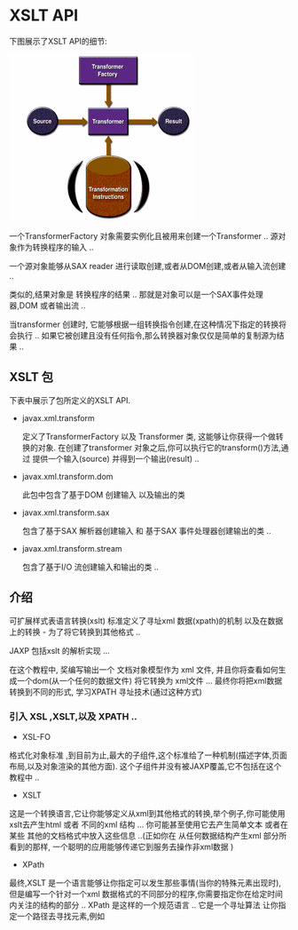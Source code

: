 # XSLT API

下图展示了XSLT API的细节:

![img_2.png](img_2.png)

一个TransformerFactory 对象需要实例化且被用来创建一个Transformer .. 源对象作为转换程序的输入 ..

一个源对象能够从SAX reader 进行读取创建,或者从DOM创建,或者从输入流创建 ..

类似的,结果对象是 转换程序的结果 .. 那就是对象可以是一个SAX事件处理器,DOM 或者输出流 ..

当transformer 创建时, 它能够根据一组转换指令创建,在这种情况下指定的转换将会执行 .. 如果它被创建且没有任何指令,那么转换器对象仅仅是简单的复制源为结果 ..

## XSLT 包

下表中展示了包所定义的XSLT API.

- javax.xml.transform

    定义了TransformerFactory 以及 Transformer 类, 这能够让你获得一个做转换的对象. 在创建了transformer 对象之后,你可以执行它的transform()方法,通过
提供一个输入(source) 并得到一个输出(result) ..
- javax.xml.transform.dom

    此包中包含了基于DOM 创建输入 以及输出的类
- javax.xml.transform.sax

    包含了基于SAX 解析器创建输入 和 基于SAX 事件处理器创建输出的类 ..
- javax.xml.transform.stream

    包含了基于I/O 流创建输入和输出的类 ..

## 介绍
可扩展样式表语言转换(xslt) 标准定义了寻址xml 数据(xpath)的机制 以及在数据上的转换 - 为了将它转换到其他格式 ..

JAXP 包括xslt 的解析实现 ...

在这个教程中, 奖编写输出一个 文档对象模型作为 xml 文件, 并且你将查看如何生成一个dom(从一个任何的数据文件) 将它转换为 xml文件 ...
最终你将把xml数据转换到不同的形式, 学习XPATH 寻址技术(通过这种方式)

### 引入 XSL ,XSLT,以及 XPATH ..

- XSL-FO

格式化对象标准 ,到目前为止,最大的子组件,这个标准给了一种机制(描述字体,页面布局,以及对象渲染的其他方面). 这个子组件并没有被JAXP覆盖,它不包括在这个教程中 ..

- XSLT

这是一个转换语言,它让你能够定义从xml到其他格式的转换,举个例子,你可能使用xslt去产生html 或者 不同的xml 结构 ... 你可能甚至使用它去产生简单文本  或者在某些
其他的文档格式中放入这些信息 ..(正如你在 从任何数据结构产生xml 部分所看到的那样, 一个聪明的应用能够传递它到服务去操作非xml数据 )

- XPath

最终,XSLT 是一个语言能够让你指定可以发生那些事情(当你的特殊元素出现时), 但是编写一个针对一个xml 数据格式的不同部分的程序,你需要指定你在给定时间内关注的结构的部分 ..
XPath 是这样的一个规范语言 .. 它是一个寻址算法 让你指定一个路径去寻找元素,例如 <article><title> 能够和<person><title> 进行区分 ..在这种方式下,
你能够描述对不同<title> 元素的不同的转换类型 ..


### JAXP 转换包
这个部分的剩余部分描述了构成JAXP转换api的包 ..

- javax.xml.transform

  这个包定义了一个工厂类(你使用去获取一个Transformer对象),你然后可以配置转换器(使用输入源) 以及输出(result)对象,并尝试执行 transform()方法去让转换发生 ..

这个源 以及 结果对象将被创建(使用来自其他包的类) ..

- javax.xml.transform.dom

定义了DOMSource 以及 DOMResult的类, 这样你能够使用dom 作为转换的输入以及输出

- javax.xml.transform.sax

  定义了SAXSource 以及 SAXResult 类,这样你能够使用SAX 事件生成器 去作为一个转换的输入, 或者发送SAX 事件作为SAX 事件处理器的输出 ..
- javax.xml.transform.stream

  定义了StreamSource 以及 StreamResult 类, 这让你能够使用I/O 流作为 转换的输入或者输出 ..

### XSLT 示例程序

这一部分的技术没有在JAXP1.4.2参考实现中的示例程序中提供 ... 但是你可以通过这里[下载](https://docs.oracle.com/javase/tutorial/jaxp/examples/xslt_samples.zip)示例程序 ..


### 如何让xpath 工作

xpath 规范是这些规范的种类之一, 包括 xslt 以及 linking / addressing 规范(例如XPointer) .. 因此 理解XPATH 本质上是对xml的大量高级使用 ...
这部分提供了对xpath的介绍(在xslt的上下文中) ..
#### XPATH 表达式
通常来说,xpath 表达式指定了一个模式, 选择一组XML 节点的模式 ... xslt 模版使用那些模式(当应用转换时) - (XPointer,另一方面,为了定义point 或者 一个范围的机制,那么XPath 表达式能够为了解析(寻址)而使用)

在一个XPath表达式中的节点 不仅仅是 elements .. 他们涉及到文本 / 属性 / 以及其他事情 ..  事实上,XPath 规范定义了一个定义7种节点类型的抽象文档模型:
- ROOT
- Element
- Text
- Attribute
- Comment
- Processing instruction
- Namespace

xml数据的根元素 是通过一个element节点建模的, xpath根节点包含了文档的根元素以及和这个文档相关的其他信息 ...

#### XSLT / XPATH 数据模型

和DOM 类似, XSLT / XPATH 数据模型由包含各种类型的节点的树组成, 在任何给定的元素节点下,这里可以包含文本节点, 属性节点 / 元素节点 / 注释节点 / 处理指令的节点 ..

在这个抽象的模型中，语法上的区别消失了，你只剩下一个规范化的数据视图。例如，在一个文本节点中，文本是否被定义在CDATA部分或是否包括实体引用都没有区别。
文本节点将由规范化的数据组成，因为它存在于所有解析完成之后。所以文本将包含一个<字符，无论是否使用了实体引用，如<或CDATA部分来包含它。(同样地，文本将包含一个&字符，无论它是用&来传递还是在CDATA部分）。

在这个部分中,我们处理的最多的是元素节点 以及 文本节点 ..  对于其他寻址算法,查看 XPath 规范 ..

#### 模版和内容
一个 XSLT 模版是格式化指令的集合 - 将应用到节点上 - 通过xpath 表达式选择的节点上 .. 在样式表中,一个XSLT 模版可能看起来如下:
```xml
<xsl:template match="//LIST">
    ...
</xsl:template>
```

这个表达式 // LIST 选择一组LIST 节点的集合(从输入流中), 在这个模版中的其他的指令将告诉系统用它们做什么 ..

被这样的一个表达式选择的节点定义了在模版中的其他表达式评估时的上下文 .. 此上下文能够考虑为 整个集合 .. -例如,当确定它包含了节点的数量 ...

这个上下文也能够考虑为集合的单个成员,然后一个接一个的处理每一个成员 .. 例如,在LIST 处理模版中, 这个表达式 @type 引用了当前LIST节点的类型属性 ..(类似的,
这个表达式 @* 引用了 当前LIST 元素的所有属性) ..


#### 基本的XPATH 寻址
一个xml文档是树结构的(层次结构)节点集合 ... 正如层次结构目录的结构 .. 通过指定一个路径来指示层次结构中的特定节点是有用的(因此这个规范的名称叫做 XPATH)，事实上,
目录路径的符号是原封不动的实施贯彻 ..
- 尾斜杠 作为路径分隔符
- 以 / 开始表示从文档的根开始,作为一个绝对路径
- 否则以其他任何情况开始的都是相对路径
- 双点(..) 指示当前节点的父亲 ..
- 单点 表示当前节点

例如,在一个可扩展的HTML(XHTML)文档中,一个xml 文档看起来像HTML,但是是根据xml规范良好格式编码的 .. 那么路径 /h1/h2/ 表示在 h1下面的h2元素 ..
(在xml中重新调用, 元素名称是大小写敏感的, 因此这种规范的类型工作在XHTML 相比于简单的HTML会更好,因为 HTML 是大小写不敏感的)

在匹配模式规范,例如xpath,规范规定 /h1/h2 选择 h1元素下的h2元素 .. 为了选择一个特定的h2元素,那么你可以使用括号去索引(就像使用数组一样), 那么 /h1[4]/h2[5]将选择在第
4个h1元素下面的 第5个h2元素 ..

> 注意到,在XHTML中,所有的元素名称都是小写 对于xml文档来说这都是常见的约定 .. 然而大写命名也是在此教程中很容易阅读 ..  因此XSLT教程的剩余部分, 所有的xml元素名称都是大写的 ..(属性名,另一方面,保持小写)

一个在xpath表达式指定的名称指的是元素 .. 例如 h1 在 /h1/h2 指的是 h1元素,(element), 对于属性,你可以使用@符号前缀表示一个属性名语法开始 .. 例如@type 表示一个元素的 类型属性 ..
假设你有一个xml 文档(且具有LIST 元素), 例如 表达式 LIST/@type 选择LIST元素的类型属性 ..

> 注意,由于这个表达式没有以 / 开始,那么它会引用和当前上下文相关的文档的不管任何位置出现的LIST元素 ..

### 基本的 XPATH 表达式

表达式的完整范围利用了通配符,操作符  以及 XPATH 定义的函数的优势 .. 这里将快速简短的介绍一下 ..

表达式@type ="unordered" 指示属性名 type 的值是 "unordered", 一个标识List/@type 指定了LIST元素的type 属性(也就是必须具有这个属性) ..

你能够合并那些符号去获得感兴趣的一些事情 ...  在XPATH中, 方括号通常与索引关联延伸指定选择条件, 因此 表达式LIST[@type="unordered"] 选择所有类型值为unordered的LIST元素 ..

类似的表达式包括, 选择关联了一个字符串值的元素,它们的形式是通过关联在这个元素下的所有文本一片(一个更加详尽的解释它是如何进行工作的 - 在 下面部分的String-value of an Element) ..

假设你的模型是在你的组织上进行 - 通过使用由PROJECT元素 以及ACTIVITY元素(具有项目名称的字符串) 以及多个PERSON 元素来列出所设计的用户 所组成的xml结构. 可选的是一个status 元素能够记录项目的状态 ..
这里存在另一种示例(使用延伸的 方括号符号)
- /PROJECT[.="MyProject"] 选择名为"MyProject"的PROJECT ..
- /PROJECT[STATUS] 选择具有STATUS 子元素的所有项目
- /PROJECT[STATUS="Critical"]: 选择所有具有STATUS 子元素且具有单个字符串值Critical的所有项目 ..

#### 联合索引寻址
xpath 规范定义了一些寻址机制,  并且能够使用不同的方式联合使用 .. 因此,XPath 为相对简单的规范提供了大量的表达能力。 下面的部分说明了其他感兴趣的联合 ..
- LIST[@type="ordered"][3] 选择所有类型为ordered的LIST 元素,但是返回第三个
- LIST[3][@type="ordered"] 选择第三个LIST元素,但是如果它的type 属性是ordered ..

> 注意到 许多寻址操作符的更多合并 在XPATH 规范的 2.5部分所 列出(现在xpath 规范有所更新, 应该查看最初的一版 xpath 1.0) .. 
> 对于定义一个XSLT 转换 这是这个规范最有说服力的部分 ..


#### 通配符
通过定义,一个未限定的XPath 表达式可以选择指定模式的xml 节点的集合 ... 例如 /HEAD 匹配所有顶级 HEAD 项, 但是 /HEAD[1] 仅仅匹配第一个 .. 下表列出了能够使用在XPath 表达式中的通配符能够加宽模式匹配的范围 .

- "*"

匹配任何元素节点(无论属性还是文本)

- node()

匹配任何类型的任何节点: 元素节点,文本节点,属性节点,处理指令节点,命名空间节点, 注释节点

- @*

匹配任何属性节点

在项目数据库示例中, /*/PERSON[.="Fred"] 匹配任何PROJECT 以及 ACTIVITY 元素(名为 Fred)

#### 扩展路径寻址

到目前为止,所有表达式(你所看见的)都在层次结构中指定了精确的层级, 例如 /HEAD 指定了 任何HEAD 元素(在层次体系中的第一个层级), 然而 /*/* 指定了在层次结构中的第二层级中的任何元素 ..

为了指定一个中间层级(在层级结构中的), 能够使用双 尾斜杠(//), 例如 XPATH 表达式 // PARA 选择在文档中所有段落元素 ... 无论他们在文档的那个地方 ..


// 表达式能够使用在 路径中,这样的表达式 /HEAD/LIST/PARA 指示在一个以/HEAD/LIST开始的子树中的所有段落元素开始 ..

#### XPATH 数据类型  以及操作符

XPath 表达式产生一组节点、一个字符串、一个布尔值（真/假值）或一个数字。表 4-2 列出了可在 Xpath 表达式中使用的运算符：

- \|

 除此之外,例如,`PARA '|' LIST 选择所有 PARA 以及 列表元素 ` ..
- or ,and

返回 or /and 两个boolean 值

- =,!=

等于或者不等于,对于boolean 以及字符串 或者数值可用 ..
- <,>,<=,>=

小于 / 大于,或者 小于等于 / 大于等于 ..(数字)

- +,-,*,div,mod

增加,减,浮点除法, 以及模运算(取余)操作(例如  6 mod 4 = 2)

表达式能够通过括号分组,因此你不需要担心操作符优先级 ..

> 操作符优先级是回答这个问题的一个术语 .. 如果你指定 a + b * c ,那么以及 (a+b)*c 或者 a + （b*c)? (操作符优先级 是大概和列表中展示的优先级是差不多 ..)


#### 一个元素的字符串值
一个元素的字符串的值 是联合了所有孙代文本节点, 不管有多深, 考虑一个混合内容的xml数据:
```xml
<PARA>This paragraph contains a <b>bold</b> word</PARA>
```

<PARA>元素的字符串值是 This paragraph contains a bold word .. 尤其是,bold 其实被子元素<b> 所包裹 ..

所以一个元素的节点的所有孙代文本节点的联合形式称为 字符串值

同样,值得理解由xpath定义的在抽象数据模型中的 文本是完全标准化的.. 因此无论XML 结构中是否包含了实体引用&it; 或者 在CDATA中的 < 符号,那么元素的字符串值 也会包含< 字符串值 ..
因此当你使用xslt 样式表生成HTML / XML的时候,你必须转换< 的出现到 &lt; 或者将它们封闭到CDATA部分中 .. 类似的&的出现必须转换为 &amp;

### XPATH 函数
这一部分包含了对 XPATH 函数的概述 .. 你能够使用XPATH 函数去选择一组节点 - 和使用元素规范相同的方式 例如已经看到的 .. 其他函数返回一个字符串 或者数值 或者 boolean 值 .. 例如:
表达式 /PROJECT/text() 将获得PROJECT节点的string-value ..

许多函数依赖于当前上下文, 在之前的示例中,每一个对text()函数的调用的上下文是当前选择的PROJECT 节点 ..

下面包含了许多XPATH 函数, 而且描述的很详细, 这部分提供了一个简短列表 展示了可用的XPATH 函数 ... 连同对它们的总结 .. 有关函数的更多信息,查看[XPATH规范](http://www.w3.org/TR/xpath/)的部分4 - 注意这里是 xpath1.0 ..

#### 节点集 函数
许多xpath 表达式可以选择一组节点, 本质上他们返回了一个节点集合, 一个函数可以做到这一点, id(...) 函数将返回特定id的节点(每一个元素可以有一个id  仅当文档具有DTD,它规定了那些属性具有id 类型)

#### 位置函数
- last() 返回最后一个元素的索引, 例如 /HEAD[last()] 选择最后一个HEAD 元素 ..
- position() 返回索引位置, 例如 /HEAD[position() <= 5] 选择前5个HEAD 元素 ..
- count(..) 返回元素的数量, 例如 /HEAD[count(HEAD)=0] 选择所有没有子标题的 head 元素 ..

#### 字符串函数
- concat(string,string) 连接字符串值
- starts-with(string1,string2)  如果string1 以 string2 开始 则返回true
- contains(string1,string2) 如果string1 包含了string2 那么返回true
- substring-before(string1,string2) 返回string1中出现string2 之前的字符串 .
- substring-after(string1,string2) 返回在string1中出现string2之后的子串
- substring(string,idx) 返回从索引位置到结尾的子串, 第一个字符的索引为 1
- substring(string,idx,len) 返回从索引位置到指定长度的子串 .
- string-length(string) 返回指定字符串的长度
- normalize-space() 返回当前节点的标准化 string-value的长度(没有前导或者后导空格, 以及将连续的空白字符转换为单个空格)
- normalize-space(string) 返回标准化的string-value版本(针对给定字符串)
- translate(string1,string2,string3)  转换string1, 替代出现在string2中的字符串 使用来自string3的内容

> 注意: XPath 定义了三种方式来获取元素的内容: text(),string(object), 以及通过元素名隐含的string-value(在表达式中体现 - ,例如 /project[person="Fred"]), string-value 说的是 表达式中的字符值 ..

#### boolean 函数
这些函数操作boolean 或者返回boolean

- not(...): 取反指定的boolean 值
- true() 返回true
- false() 返回false
- lang(String) 如果上下文的语言(由xml:Lang 属性指定) 和指定的语言是相同的(或者是指定的子语言) .. 例如 Lang("en") 对于<PARA_xml :lang="en">...</PARA> 为true.

#### Numeric 函数
数值类的函数 ..

这些函数在数值上操作:
- sum(...) 返回在指定节点集合的每一个节点的数值的总和 ..
- floor(N) 返回地板数
- ceiling(N) 返回天花板数
- round(N) 最接近N的整数

#### Conversion Functions
转换一个类型到另一个类型 ..
- string(...) 返回数值,boolean,node-set的 string值
- boolean(..) 返回一个数值,string,node-set(一个非零数值,或者非空结果集 或者非空字符串 都是 true) .
- number(...) 返回一个boolean,string,node-set的数值(true = 1,false = 0,一个string 包含了数值 那么可以转换为数值, 一个结果集的string-value 能够转换到为一个数字)

#### 命名空间函数
这些函数让你决定一个节点的命名空间的角色 ..
- local-name() 返回当前当前节点的名称, 去掉 命名空间前缀 ..
- local-name(..) 返回在指定节点集的第一个节点的名称, 减去命名空间前缀 ..
- namespace-uri() 返回来自当前节点的命名空间URI ..
- namespace-uri(..) 返回在指定节点集合中的第一个节点的命名空间URI ..
- name() 返回当前节点的EQName(expanded name - uri + 本地名称)
- name(...) 返回在指定节点集合中的第一个节点的EQname

### 总结
XPATH 操作符，函数，通配符, 以及节点寻址算法 能够通过各种各样的方式联合使用 ... 这个介绍应该可以给你一个好的开始(能够对于你特定的目的去指定一个想要的模式) ..


### 输出dom 作为一个xml文件
在你已经构建了dom之后(要么通过解析一个xml 或者程序化构建),你频繁想要保存他作为xml .. 这部分展示你如何使用Xalan 转换包去做这些事情 ..
使用这个包,你需要创建一个transformer 对象去关联DOMSource 到StreamResult .. 然后你可以执行transformer的transform方法去输出DOM 作为 xml 数据 ..

#### 读取xml
第一步是通过解析一个xml文件去在内存中创建一个 dom,现在,你应该对这个过程熟悉 .
> 注意到 这部分讨论的代码存在于TransformationApp01.java,你可以从这里[下载xslt 示例文件](https://docs.oracle.com/javase/tutorial/jaxp/examples/xslt_samples.zip) 并解压他们到 
> install-dir/jaxp-1_4_2-release-date/samples 目录 ..

下面的代码提供了一个开始的基本模版,等价于dom 教程部分的代码使用
```java
import javax.xml.parsers.DocumentBuilder; 
import javax.xml.parsers.DocumentBuilderFactory; 
import javax.xml.parsers.FactoryConfigurationError; 
import javax.xml.parsers.ParserConfigurationException; 
import org.xml.sax.SAXException; 
import org.xml.sax.SAXParseException; 

import org.w3c.dom.Document;
import org.w3c.dom.DOMException;

import java.io.*;

public class TransformationApp01 {

    static Document document; 

    public static void main(String argv[]) {
        if (argv.length != 1) {
            System.err.println("Usage: java TransformationApp01 filename");
            System.exit (1);
        }

        DocumentBuilderFactory factory =
        DocumentBuilderFactory.newInstance();

        try {
            File f = new File(argv[0]);
            DocumentBuilder builder =
            factory.newDocumentBuilder();
            document = builder.parse(f);
  
        } 
        catch (SAXParseException spe) {
            // Error generated by the parser
            System.out.println("\n** Parsing error"
                               + ", line " + spe.getLineNumber()
                               + ", uri " + spe.getSystemId());
            System.out.println("  " + spe.getMessage() );
  
            // Use the contained exception, if any
            Exception x = spe;
            if (spe.getException() != null)
                x = spe.getException();
            x.printStackTrace();
        }
        catch (SAXException sxe) {
            // Error generated by this application
            // (or a parser-initialization error)
            Exception x = sxe;
            if (sxe.getException() != null)
                x = sxe.getException();
            x.printStackTrace();
        }
        catch (ParserConfigurationException pce) {
            // Parser with specified options 
            // cannot be built
            pce.printStackTrace();
        }
        catch (IOException ioe) {
            // I/O error
            ioe.printStackTrace();
        }
    }
}
```

#### 创建一个Transformer
下一步是创建 transformer - 你能够传输 xml 到system.out .. 为了开始, 下面的导入语句是必要的 ..
```java
import javax.xml.transform.Transformer;
import javax.xml.transform.TransformerFactory;
import javax.xml.transform.TransformerException;
import javax.xml.transform.TransformerConfigurationException;
import javax.xml.transform.dom.DOMSource; 
import javax.xml.transform.stream.StreamResult;
import java.io.*;
```

这里,你能够增加一系列的类现在应该可以形式一个标准模式: 一个实体(Transformer),工厂(TransformerFactory)将创建它, 并且异常能够合理生成 ..
因为一个transformation 总是具有一个源和结果 .. 你然后可以导入这个类 去必要的使用DOM 作为一个源(DOMSource),并且作为结果的输出流(StreamResult) ..

下面的代码实现传输:
```java
try {
    File f = new File(argv[0]);
    DocumentBuilder builder = factory.newDocumentBuilder();
    document = builder.parse(f);

    // Use a Transformer for output
    TransformerFactory tFactory =
    TransformerFactory.newInstance();
    Transformer transformer = 
    tFactory.newTransformer();

    DOMSource source = new DOMSource(document);
    StreamResult result = new StreamResult(System.out);
    transformer.transform(source, result);
}

```

这里,你创建了一个transformer 对象,然后使用dom 构造一个source 对象,然后使用System.out 去构造一个结果对象 ...  然后你告诉了transformer 在源对象上操作
并输出到结果对象中 ...

在这种情况下, "transformer" 实际上没有改变任何事情 .. 在XSLT 技术中,你使用的是一个等价转换,这意味着"transformation" 生成了一个源的复制集,没有改变 ...

> 注意: 
> 你能够指定不同的输出属性到transformer 对象上, 例如在w3c规范中定义: http://www.w3.org/TR/xslt#output, 请注意xslt 1.0中的 output ..
> 例如,为了获取缩进的输出,你可以执行以下方法:
> transformer.setOutputProperty(OutputKeys.INDENT,"yes")


最终,以下的高亮部分代码捕捉了产生的新错误:
```java
catch (TransformerConfigurationException tce) {
    System.out.println("* Transformer Factory error");
    System.out.println(" " + tce.getMessage());

    Throwable x = tce;
    if (tce.getException() != null)
        x = tce.getException();
    x.printStackTrace(); 
} 
catch (TransformerException te) {
    System.out.println("* Transformation error");
    System.out.println(" " + te.getMessage());

    Throwable x = te;
    if (te.getException() != null)
        x = te.getException();
    x.printStackTrace();
} 
catch (SAXParseException spe) {
    // ...
}
```
> 注意:
> transformer对象可能抛出 TransformerException
> 工厂可能抛出TransformerConfigurationException
> 为了保留xml 文档的doctype 设置, 必要去增加以下的代码:
> ```java
> 
> import javax.xml.transform.OutputKeys;
>  if (document.getDoctype() != null) {
>  String systemValue = (new File (document.getDoctype().getSystemId())).getName();
>   transformer.setOutputProperty(OutputKeys.DOCTYPE_SYSTEM, systemValue);
>  }
> ```


为了发现有关配置工厂和处理认证异常的信息,查看 dom 对应的章节 ..

#### 运行TransformationApp01 示例
1. 导航到 samples 目录
```shell
cd install-dir/jaxp-1_4_2-release-date/samples.
```
2. 导航到 xslt 目录
```shell
cd xslt
```
3. 编译TransformationApp01 示例
```shell
javac TransformationApp01.java

```
4. 运行代码 - 使用xml 文件
```shell
java TransformationApp01 data/foo.xml
```

你将看到以下输出:
```text
<?xml version="1.0" 
    encoding="UTF-8" 
    standalone="no"?><doc>
  <name first="David" last="Marston"/>
  <name first="David" last="Bertoni"/>
  <name first="Donald" last="Leslie"/>
  <name first="Emily" last="Farmer"/>
  <name first="Joseph" last="Kesselman"/>
  <name first="Myriam" last="Midy"/>
  <name first="Paul" last="Dick"/>
  <name first="Stephen" last="Auriemma"/>
  <name first="Scott" last="Boag"/>
  <name first="Shane" last="Curcuru"/>
```
正如创建transformer 中所提到, transformer 实际上没有改变任何事情 .. 而且仅仅为了执行身份转换, 生成了源的副本 ..

一个真实的转换发生在 从任何数据结构生成 xml ..

#### 写出一个dom的子树
也有可能在一个dom的子树上操作,在这个部分, 你将与一些选项实验 .
> 注意,这一部分的代码在 TransformationApp02.java 如果你还没有下载,可以考虑前面的下载链接下载 .

在这个过程中唯一不同就是你现在讲使用在dom中的 节点创建 DOMSource, 而不是整个dom, 第一步就是导入 你需要获取想要节点的类的定义
```java
import org.w3c.dom.Document;
import org.w3c.dom.DOMException;
import org.w3c.dom.Node;
import org.w3c.dom.NodeList; 
```
下一步就是发现一个节点来做实验, 下面的高亮代码选择第一个<name> 元素 ..
```java
try {
    File f = new File(argv[0]);
    DocumentBuilder builder = factory.newDocumentBuilder();
    document = builder.parse(f);

    NodeList list = document.getElementsByTagName("name");
    Node node = list.item(0); 
}
```

在创建transformer的时候,源对象可以从以前整个文档构建转换为通过节点构建:
```java
DOMSource source = new DOMSource(document);
```
to
```java
DOMSource source = new DOMSource(node);
StreamResult result = new StreamResult(System.out);
transformer.transform(source, result);
```

然后运行这个示例:
- 导航到 samples 目录
- 然后进入 xslt 目录 ..
```shell
cd xslt
```
- 编译 这个示例(TransformationApp02)
- 指定一个xml 进行示例运行
```shell
java TranformationApp02 data/foo.xml
```
你将看到以下的输出 ..
```text
<?xml version="1.0" encoding="UTF-8" 
    standalone="no"?><doc><name 
    first="David" last="Marston"/>
```

此时,第一个<name> 元素已经被打印了 ...

在这个时候,你能够看到如何使用transformer 去编写一个dom(输出) 以及如何使用 dom的子树 作为源对象(在一个传输中), 在下一个部分,你讲看到如何使用transformer 去创建
来自任何数据结构 而转换为xml的方式..

### 从任意的数据结构生成 xml
这部分将转换任意的数据结构到 xml ..

下面是过程的大纲:
- 修改读取数据的现有程序,让它能够生成SAX 事件 ..(无论程序是一个 真实解析器或者简单的某些类型的数据过滤器 - 目前并不重要) ..
- 使用SAX 解析器 能够构造一个SAXSource  进行 transformation ..
- 使用由上一个练习创建的相同StreamResult 去展示结果 ..(但是注意: 你可能仅仅只能够很容易的通过一个 DomResult在内存中去创建 dom)
- 关联输入 到结果 - 使用transformer 对象去做出转换 ..

为了开始,你需要一个数据集(你想要转换) 以及一个能够读取这种数据格式的程序 。。 下面的两部分创建了一个简单的数据文件并使用一个程序读取它 ..

#### 创建一个简单的文件
示例中使用的数据集是一个地址薄, PersonalAddressBook.ldif,如果你没有,请下载示例文件, 这个文件是由Netscape Messenger 创建的 ..
文件中给定了一些模拟数据(一个地址卡号),并且将它导出为 ldap 数据互交换格式 .. 

下面的图标展示了地址薄条目的细节:
![img_6.png](img_6.png)

到处的地址簿产生了如下文本的文件, 此文件的关心的一部分可以加粗:
```text
dn: cn=Fred Flintstone,mail=fred@barneys.house
modifytimestamp: 20010409210816Z
cn: Fred Flintstone
# 以下全是加粗的
xmozillanickname: Fred
mail: Fred@barneys.house
xmozillausehtmlmail: TRUE
givenname: Fred
sn: Flintstone
telephonenumber: 999-Quarry
homephone: 999-BedrockLane
facsimiletelephonenumber: 888-Squawk
pagerphone: 777-pager
cellphone: 555-cell
xmozillaanyphone: 999-Quarry
objectclass: top
objectclass: person
```

注意到文件的每一行都包含了一个变量名,一个分号,以及空格后跟的一个值 .. sn 变量包含了 个人的姓 以及 cn 包含了地址薄条目的Display Name ..(也就是姓名)

#### 创建一个简单的SimpleParser
下面的步骤将创建一个解析数据的程序:
> 注意,这一部分使用的是 AddressBookReader01.java .

下面的文本展示了程序内容, 它是非常简单的,甚至没有循环,毕竟它仅仅是一个demo ..
```java
import java.io.*; 

public class AddressBookReader01 { 

    public static void main(String argv[]) {
        // Check the arguments
        if (argv.length != 1) {
            System.err.println("Usage: java AddressBookReader01 filename");
            System.exit (1);
        }

        String filename = argv[0];
        File f = new File(filename);
        AddressBookReader01 reader = new AddressBookReader01();
        reader.parse(f);
    }

    // Parse the input file
    public void parse(File f) {
        try {
            // Get an efficient reader for the file
            FileReader r = new FileReader(f);
            BufferedReader br = new BufferedReader(r);

            // Read the file and display its contents.
            String line = br.readLine();
            while (null != (line = br.readLine())) {
                if (line.startsWith("xmozillanickname: "))
                    break;
            }

            output("nickname", "xmozillanickname", line);
            line = br.readLine();
            output("email",  "mail", line);

            line = br.readLine();
            output("html", "xmozillausehtmlmail", line);

            line = br.readLine();
            output("firstname","givenname", line);

            line = br.readLine();
            output("lastname", "sn", line);

            line = br.readLine();
            output("work", "telephonenumber", line);

            line = br.readLine();
            output("home", "homephone", line);

            line = br.readLine();
            output("fax", "facsimiletelephonenumber", line);

            line = br.readLine();
            output("pager", "pagerphone", line);

            line = br.readLine();
            output("cell", "cellphone", line);
        }
        catch (Exception e) {
            e.printStackTrace();
        }
    }
}

```
这个程序包含了三个方法:
- main 方法

   主入口, 可以获取文件的名称(来自命令行参数), 创建解析器实例,然后设置它去解析这个文件,这个方法将不会出现,如果使用SAX解析器 ..(这是将解析代码放入单独方法的原因之一)
- parse 方法

  这个方法操作File对象 由main发送给他的, 然后非常直观, 对效率的唯一让步就是使用BufferedReader. 这很重要,当你操作一个大型文件的时候 ..
- output

  此输出方法中包含了一个行的结构的逻辑, 它需要三个参数,第一个参数给方法一个需要展示的名称, 因此它能够输出html 作为一个变量名, 而不是 xmozillausehtmlmail ..
  第二个参数给出了存储在文件的变量名(xmozillausehtmlmail), 第三个 参数表示包含这个数据的行 .. 然后从行中移除掉变量名 并输出渴望的名称 以及 数据 ..

#### 运行这个示例
指定数据文件
```shell
java AddressBookReader01 data/PersonalAddressBook.ldif
```
然后可以看到以下输出:
```text
nickname: Fred
email: Fred@barneys.house
html: TRUE
firstname: Fred
lastname: Flintstone
work: 999-Quarry
home: 999-BedrockLane
fax: 888-Squawk
pager: 777-pager
cell: 555-cell
```

#### 创建一个生产SAX 事件的解析器
这一部分将让解析器产生sax 事件, 因此你能够使用它作为在xslt中的saxSource对象的基础 ..
> 注意: AddressBookReader02 是从 AddressBookReader01 适配的,因此在代码中仅有一点不同 ..

这个示例中包含了 addressbookReader01 不需要的类:
```java
import java.io.*; 

import org.xml.sax.*;
import org.xml.sax.helpers.AttributesImpl;
```
应用仍然也需要 XmlReader, 这个改变将转换解析器去产生合适的 SAX 事件 ..
```java
public class AddressBookReader02 implements XMLReader { /* ... */ }
```
于是这个示例中不需要main 方法 ..

以下包含了一些全局变量:
```java
public class AddressBookReader02 implements XMLReader {
    ContentHandler handler;

    String nsu = "";  
    Attributes atts = new AttributesImpl();
    String rootElement = "addressbook";

    String indent = "\n ";

    // ...
}

```
这个SAX ContentHandler 是一个对象将会获取由解析器产生的sax 事件 .. 为了让应用进入到xmlReader,引用需要定义一个setContentHandler 方法, 处理器变量将持有一个引用(
当setContentHandler 执行的时候,所发送的对象
)

当解析器生成SAX element 事件的时候, 它将需要提供命名空间和属性信息 ... 因为这是一个简单的应用,所以同时对这些定义为 null ..

应用也会定义一个根元素(为数据结构 - addressBook) 并且设置缩进去提高输出的可读性 ..

因此, 解析方法将被修改去获取一个输入(InputStream 而不是文件) 作为一个参数并且考虑它生成的异常:
```java
public void parse(InputSource input) throws IOException, SAXException
```
 现在, 相反不是创建一个FileReader 实例 - 已经展示在AddressBookReader01, 这个reader 由InputSource 封装 ..
 
> 注意:  下一节展示了如何创建输入源对象，实际上，放在里面的将是一个缓冲的阅读器。但是AddressBookReader可以由其他人使用，在接下来的某个地方。这一步确保了处理的效率，不管给你的是什么阅读器。

下一步就是修改解析方法去产生sax 事件(从文档的开始 以及根元素) .. 下面的高亮代码:
```java
public void parse(InputSource input) {
    try {
        // ...
        String line = br.readLine();
        while (null != (line = br.readLine())) {
            if (line.startsWith("xmozillanickname: ")) 
                break;
        }

        if (handler == null) {
            throw new SAXException("No content handler");
        }

        handler.startDocument(); 
        handler.startElement(nsu, rootElement, rootElement, atts);

        output("nickname", "xmozillanickname", line);
        // ...
        output("cell", "cellphone", line);

        handler.ignorableWhitespace("\n".toCharArray(), 
            0,  // start index
            1   // length
        ); 
        handler.endElement(nsu, rootElement, rootElement);
        handler.endDocument(); 
    }
    catch (Exception e) {
        // ...
    }
}

```

![img_7.png](img_7.png)

这里,引用检查确保解析器已经正确的使用ContentHandler 配置 .. (对这个应用来说, 我们不关心任何其他事情) ...它将会在文档以及根元素开始的时候生成事件, 并且在根元素 以及文档结束的时候生成结束事件 ..

此时有两点值得注意：
- setDocumentLocator 事件没有发送,因为它是可选的, 如果它很重要, 在startDocument 事件之后会立即发送 ..
- 一个ignorableWhitespace 事件将会在根元素结束之前生成 .. 同样它是可选的, 但是它彻底的优化了输出的可读性, 很快就会看到（在这种情况下, 空白由一个单的新行构成, 它将会以字符串发送到字符串方法的相同方式发送)  - 字符数组,开始索引, 一个长度 ..

现在SAX 事件能够根据文档以及根元素生成 .. 下一步就是修改输出方法去生成合适的元素事件(对于每一个数据项),移除对system.out.println(name + ":" + text)的调用,并增加以下高亮代码:
```java
void output(String name, String prefix, String line) 
    throws SAXException {

    int startIndex = 
    prefix.length() + 2;   // 2=length of ": "
    String text = line.substring(startIndex);

    int textLength = line.length() - startIndex;
    handler.ignorableWhitespace (indent.toCharArray(), 
        0,    // start index
        indent.length()
    );
    handler.startElement(nsu, name, name /*"qName"*/, atts);
    handler.characters(line.toCharArray(), 
        startIndex,
        textLength;
    );
    handler.endElement(nsu, name, name);
}

```
![img_8.png](img_8.png)

可以看到 是我们自己手动调用处理事件 .. 不过没关系 ...

因为ContentHandler 方法能够发送SAXException 到解析器, 解析器必须能够处理他们 ..  在这种情况喜爱, 没有什么是期待的,因此应用能够简单的允许失败(如果发生) ...
数据的长度可以计算,可以生成个一些忽略性的空格以便可读性 .. 在这种情况下, 这里数据只有一个层级 ..,因此我们能够使用固定的缩进文本(如果数据有更多结构, 我们能够计算需要多少空格来进行缩进), 依赖于数据的内嵌层度 ..

> 注意: 缩进字符和数据没有任何不同 - 他能够让输出更容易阅读 .. 没有这个字符串,那么元素将收尾相连 ..
```xml
<addressbook>
<nickname>Fred</nickname>
<email>...
```

现在,下面的方法配置解析器(使用ContentHandler) 能够接受解析器产生的事件 ..
```java
void output(String name, String prefix, String line)
    throws SAXException {
    //  ...
}

// Allow an application to register a content event handler.
public void setContentHandler(ContentHandler handler) {
    this.handler = handler;
}  

// Return the current content handler.
public ContentHandler getContentHandler() {
    return this.handler;
}

```

各种其他方法必须实现为了满足XmlReader接口, 对于这个练习的目的, 所有的方法都是空实现, 一个生产应用, 必须确保错误处理器方法实现去产生健壮的应用 ..
对此示例, 下面的代码生成了空实现:
```java
// Allow an application to register an error event handler.
public void setErrorHandler(ErrorHandler handler) { } 

// Return the current error handler.
public ErrorHandler getErrorHandler() { 
    return null; 
}

```

下面的代码生成了对剩余xmlReader 接口的空实现,（它们中的大多数对于真正的 SAX 解析器都很有价值，但对像这个这样的数据转换应用程序影响不大）。
```java
// Parse an XML document from a system identifier (URI).
public void parse(String systemId) throws IOException, SAXException 
{ } 

// Return the current DTD handler.
public DTDHandler getDTDHandler() { return null; } 

// Return the current entity resolver.
public EntityResolver getEntityResolver() { return null; } 

// Allow an application to register an entity resolver.
public void setEntityResolver(EntityResolver resolver) { } 

// Allow an application to register a DTD event handler.
public void setDTDHandler(DTDHandler handler) { } 

// Look up the value of a property.
public Object getProperty(String name) { return null; } 

// Set the value of a property.
public void setProperty(String name, Object value) { }  

// Set the state of a feature.
public void setFeature(String name, boolean value) { } 

// Look up the value of a feature.
public boolean getFeature(String name) { return false; }

```

现在你已经有了一个能够生成sax 事件的解析器, 你将使用它构造一个sax 源对象(让你能够转换数据到 xml)

#### 使用解析器如同 saxSource ..

给定一个sax 解析器使用如同 事件源, 你能够构造一个transformer 去产生结果 .. 在这个部分, TransformerApp 将会更新去产生一个流输出结果, 尽管它可能容易产生dom 结果 ..

> 注意,这一部分使用的是 TransformationApp03.java


为了开始,TransformationApp03不同于 02, 它需要导入构造SaxSource 对象的类 ..  dom 类此时不再需要 ..
```java
import org.xml.sax.SAXException; 
import org.xml.sax.SAXParseException; 
import org.xml.sax.ContentHandler;
import org.xml.sax.InputSource;

import javax.xml.transform.sax.SAXSource; 
import javax.xml.transform.stream.StreamResult;

```
下一步, 现在替换DocumentBuilderFactory 创建实现, 而是创建sax 解析器, 它是AddressBookReader ..
```java
public class TransformationApp03 {
    static Document document;  
    public static void main(String argv[]) {
        // ...
        // Create the sax "parser".
        AddressBookReader saxReader = new AddressBookReader();

        try {
            File f = new File(argv[0]);
            // ...
        }
        // ...
    }
}
```
下面的代码将产生SAXSource 对象
```java
// Use a Transformer for output
// ...
Transformer transformer = tFactory.newTransformer();

// Use the parser as a SAX source for input
FileReader fr = new FileReader(f);
BufferedReader br = new BufferedReader(fr);
InputSource inputSource = new InputSource(br);
SAXSource source = new SAXSource(saxReader, inputSource);
StreamResult result = new StreamResult(System.out);
transformer.transform(source, result);
```
这里TransformationApp03 构造了一个buffered reader(正如早期看到的那样) 并封装它为一个Input source 对象, 然后创建了SaxSource 对象, - 传递reader 以及 InputSource 对象 给它.. 最终
将saxSource 传递给transformer ..

当应用运行的时候,transformer 将自己作为sax 解析器(AddressBookReader)的ContentHandler 并告诉解析器去 在inputSource对象上操作, 由解析器生成的事件将会发送给transformer, 这能够做一些合适的事情, 并传递数据给结果对象 .....

最终, 此示例将不会产生异常, 因此在02中的异常处理代码将不会需要 ..

#### 运行 ..
```shell
java TransformationApp03 
  data/PersonalAddressBook.ldif
```
你会看到以下输出:
```text
<?xml version="1.0" encoding="UTF-8"?>
<addressbook>
    <nickname>Fred</nickname>
    <email>Fred@barneys.house</email>
    <html>TRUE</html>
    <firstname>Fred</firstname>
    <lastname>Flintstone</lastname>
    <work>999-Quarry</work>
    <home>999-BedrockLane</home>
    <fax>888-Squawk</fax>
    <pager>777-pager</pager>
    <cell>555-cell</cell>
</addressbook>
```
最终, LDIF 格式文件转换为了 xml ...



## 使用 XSLT 转换 xml 数据
extensible stylesheet language transformations(xslt) api 能够以各种原因使用.. 举个例子, 例如一个足够智能的样式表,你能够生成pdf 或者 PostScript(根据 xml 数据) ..
但是通常,xslt 被用来生成格式化html 输出, 或者创建一个此数据的xml 呈现版本替代 ..

在这个不分,xslt transform 被用来翻译xml 输入数据到 html 输出 ..

> 注意: xslt 规范是大而复杂的, 因此这个教程仅仅能够入门, 它将给你一点背景,因此让你能够理解简单的xslt 处理任务, 但是它没有详细检查如何编写xslt 转换,而是专注于如何使用JAXP的xslt 转换api ...
> 有关在xslt中更全面的了解(或者更全面的基础知识), 考虑一个更好的参考手册,例如 Michael Kay的 XSLT 2.0 以及 XPath 2.0: 编程者手册(wrox,2008)

### 定义简单的文档类型
从定义一个简单的文档类型开始 - 假设是一个 articles(文章),我们的article 文档包含了这些结构标签:
- <TITLE> 文章的标题
- <SECT> 一个部分, 由heading 和 body 组成
- <PARA> 表示一个段落
- <LIST> 列表
- <ITEM> 列表中一个项
- <NOTE> 一个旁白,和主内容有一定的距离 ..

这个结构稍微不常用的方面是 我们没有为一个 section Heading 创建一个独立的元素标签..  例如元素创建能够简单区分heading 文本(以及任何它所包含的tags) 以及 section中内容(body)- 那就是
任何结构化元素位于heading 旁边(在下面) ..

相反，我们将允许标题无缝地合并到一个部分的主体中。这种安排给样式表增加了一些复杂性，但它给了我们探索 XSLT 的模板选择机制的机会。它还符合我们对文档结构的直觉期望，其中标题文本直接跟在结构元素之后，这种排列可以简化面向大纲的编辑。

> 注意: 结构的类型不容易得到验证, 因为xml的 混合内容模型允许文本出现在section的任何地方 .. 然而我们想要限制文本以及内联元素到section的主体中的第一个结构元素之前 .. 
> 那么基于断言的验证器能够做这个事情 ... 但是大多数其他的schema 机制不能这样做 ... 因此我们将会施行为文档类型定义 DTD ..


在这个结构中,section 不能够内嵌 .. 内嵌的深度将确定对section heading所使用的那种 html 格式类型 ..(例如 h1,h2), 使用简单的SECT 标签(代替编号的章节) 对于面向大纲编辑也是有用的 .. 因为它让你可以到处移动而不需要担心改变了任何受影响部分的编号 ..

对于列表, 我们将使用一个type 属性去指定是否一个列表是无需还是有序(强调性), alpha(使用小写字符 列举),ALPHA(大写字符枚举)..

我们也允许某些内联符号去改变文本的外貌:
-  <B> : Bold
- <I>: Italics
- <U>: Underline
- <DEF>: Definition
- <Link>: Link to a URL

> 注意:
> 一个内联标签不会生成一个换行,因此样式改变(通过内联标签 导致的) 不会影响页面的文本流(尽管他们会影响文本的外貌) .. 另一方面，结构标记划分新的文本段，因此除了其他格式更改之外，它至少总是会生成一个换行符。

<DEF> 标签总是被用来表示定义在文本中的术语 .. 例如术语将显示在 斜体中, 通常他们存在于文档中的方式就是如此 ..
但是在 XML 中使用特殊标记将允许索引程序找到此类定义并将它们与标题中的关键字一起添加到索引中。在前面的注释中, 例如: 内联标签的定义以及结构化标签能够通过<DEF> 标签标记为了后续索引 ..

最终,LINK 标签提供了两种目的, 第一将让我们创建一个到URL的连接(而无需放置URL 两次), 因此我们能够编码<lin> http//...<link> 而不是 <a href="http//...">http//...<a> .. 当然.
我们也想要允许看起来像<link target="..">..name..<link> 的形式 .. 那就是<link>标签的第二个原因 .. 它将给我们一个机会去在xslt中使用条件表达式 ..

> 注意: 尽管文章结构非常的简单(只有11标签), 它跑出了足够感兴趣的问题给我们一个好的 xslt的基本能力的展示 .. 但是我们仍然能够利用此规范我们所没有触及的大量区域 ..

### 创建一个测试文档
现在我们将创建一个简单的测试文档(使用内嵌的<SECT> 元素),一些<PARA> 元素,一个<NOTE> 元素,一个<LINK> 以及一个 <LIST type="unordered">,此想法是创建一个具有每一个事情都有之一的文档能够让我们探索更有兴趣的翻译技术 ..

为了去测试文档, 创建一个叫做article.xml的文件,并填入以下xml数据
```xml
<?xml version="1.0"?>
<ARTICLE>
   <TITLE>A Sample Article</TITLE>
   <SECT>The First Major Section
      <PARA>This section will introduce a subsection.</PARA>
      <SECT>The Subsection Heading
         <PARA>This is the text of the subsection.
         </PARA>
      </SECT>
   </SECT>
</ARTICLE>
```
注意到,在这个xml文件中, 子区域完全包含在主区域中(在html中,或者另一方面,headings 并没有包含section的主体内容),结果就是一个大纲结构是很难在简单文本形式中编辑 ..就像这个,但是它很容易使用面向大纲的编辑器编辑 ..

某天,给你一个面向树的xml编辑器 - 能够理解内联标签 <B> 以及 <I>, 他应该能够编辑这种类型的文章 - 在大纲形式中, 而不需要一个复杂的样式表(这样的编辑器可以让作者专注于文章的结构，将布局留到流程的后期),再这样的编辑器中,文章的碎片能够看起来如下:
```xml
<ARTICLE> 
 <TITLE>A Sample Article 
  <SECT>The First Major Section 
   <PARA>This section will 
            introduce a subsection.
    <SECT>The Subheading 
     <PARA>This is the text of the subsection. 
         Note that ...
```

> 注意:在此时,树结构的编辑器存在,但是它们处理内联标签,例如 <B> 以及 <I> 和处理结构标签是一样的方式 .. 并且能使得大纲稍微难以阅读 ..

### 编写一个xslt 转换
现在是时候开始编写一个xslt 转换让xml转换为 html 渲染 ..

从创建普通的xml文档开始:
```xml
<?xml version="1.0" encoding="ISO-8859-1"?>
```
然后增加创建xsl 样式表:
```xml
<?xml version="1.0" encoding="ISO-8859-1"?>
<xsl:stylesheet 
 xmlns:xsl=
    "http://www.w3.org/1999/XSL/Transform" 
 version="1.0"
 >

</xsl:stylesheet>
```

现在能够配置它去产生 兼容html 的输出了
```xml
<xsl:stylesheet 
[...]

   >
<xsl:output method="html"/>

[...]

</xsl:stylesheet>
```
我们将在这个部分的后续得到更多详细的原因(对于条目),现在,注意如果你想要输出任何事情 而不是完好形式的 xml,那么你需要一个 <xsl:output>  标签,正如上面所示, 指定text 或者 html,默认值是 xml ..

> 注意: 当你指定了xml 输出,你能够增加缩进属性去产生非常漂亮的缩进 xml 输出 ..
> 看起来如下:
```xml
<xsl:output method="xml" indent="yes"/>
```

### 处理基本的结构元素
你将开始填写样式表，处理用于创建目录的元素：根元素、标题元素、和标题。你还将处理测试文件中定义的PARA元素。

开始增加主要的指令去处理根元素:
```xml
 <xsl:template match="/">
      <html><body>
         <xsl:apply-templates/>
      </body></html>
   </xsl:template>

</xsl:stylesheet>
```

这个新的xsl 命令他们定义在xsl命名空间中, 指令<xsl:apply-templates> 处理当前节点的孩子, 在这种情况下,当前节点就是根节点 ..

尽管它很简单, 这个示例说明了大量重要的想法, 因此它值得完全理解 .. 这第一个概念就是这个样式表包含了大量的模版, 通过<xsl:template> 标签定义 ..
每一个模版都包含了一个匹配属性, 这使用xpath 寻址算法来选择模版将会应用到选择的元素上 ..
在模板中，不以 xsl: 名称空间前缀开头的标记将被简单地复制。它们后面的换行符和空格也被复制，这有助于使结果输出可读。

> 注意到,当个一个新行没有出现的时候,空格通常将会忽略,为了包括空格在输出中, 或者包括包括其他文本,你可以使用<xsl:text> 标签, 本质上,一个xslt 样式表期待去处理标签 ..
> 因此它能够看到的一切要么是 <xsl:...> 标签 或者某些其他的标签 或者空格 ..

在这种情况下, 非XSL标签是一个 HTML 标签, 因此当根标签匹配的时候, XSLT 输出 HTML 开始元素, 处理任何应用到根的孩子的模版, 并输出html 结束标签 ..

### 处理 <TITLE> 元素
下一步我们需要增加模版去处理article 标签
```xml
 <xsl:template match="/ARTICLE/TITLE">
 <h1 align="center"> 
    <xsl:apply-templates/> </h1>
 </xsl:template>

</xsl:stylesheet>

```
在这个情况下,我们需要制定一个对TITLE元素的完整选择路径 并输出某些HTML 使得标题的文本能够进入到一个更大的,中间对齐的heading中 ..
在这种情况下, apply-templates 标签确保 - 如果标签包含了任何内联标签(例如斜体,链接,下划线) 它们都将被处理 ..

最重要的是,apply-templates 指令导致标题的文本将被处理 .. 和dom 数据模型类似,XSLT 数据模型是基于包含在元素节点中的文本节点的概念(那就是,最终,能够包含在其他元素节点中,等等).. 
那就是层次结构构成了源树 .. 也是一个结果树, 包含了输出 ..

xslt 工作是通过转换源树到结果树 .. 为了可视化xslt 操作的结果, 有助于理解这些树的结构 以及它们的内容 ..(了解这个主题的更多详情 .. 查看 前面的xslt的介绍)

### 处理 Headings
是时候继续处理基本的结构元素了, 增加一个模版去处理顶级heading ..
```xml
 <xsl:template match=
    "/ARTICLE/SECT">
 <h2> <xsl:apply-templates
 select="text()|B|I|U|DEF|LINK"/> 
</h2>
 <xsl:apply-templates select=
    "SECT|PARA|LIST|NOTE"/>
 </xsl:template>

</xsl:stylesheet>
```
这里,你指定了到最顶部的SECT元素的路径,此时, 你应用了模版在两个阶段使用select 属性, 对于第一个阶段,你选择了文本节点, 以及各种内联标签 使用的是XPATH的text() 函数, 以及 管道符号用来匹配多个项 ..
在第二个阶段,你选择了其他了包含在文件中的其他结构化元素 .. 例如sections,段落,列表,注释 ..

使用select 属性让你能够在 h2元素中放置文本和内联元素 .. 同时确保随后处理该部分中的所有结构标记。

换句话说, 你需要确保headings在xml文档 不会反映到 html 的格式中, 区分html的输出很重要 ..

通常,使用select 子句让你能够应用所有的模版到当前上下文中可用信息的子集上 .. 如同另一个示例,这个模版选择了当前节点的所有属性:
```xml
<xsl:apply-templates select="@*"/></attributes>
```
下一步,增加了完全等价的模版去处理子heading(内嵌在一个层级中更深的)
```xml
 <xsl:template match=
    "/ARTICLE/SECT/SECT">
 <h3> <xsl:apply-templates
 select="text()|B|I|U|DEF|LINK"/> 
</h3>
 <xsl:apply-templates select=
    "SECT|PARA|LIST|NOTE"/>
 </xsl:template>

</xsl:stylesheet>
```

### 生成运行时消息
对于更深的heading 你能够增加模版,但是某些时候你必须停止,如果 html 仅仅只有5层级 . 对于当前这个示例, 您将停在两个级别的章节标题处。但是如果xml 输入包含了三层, 你将想要传递一个错误消息给用户 ..

> 注意,我们能够继续处理 SECT 元素(进一步), 通过使用表达式 /SECT/SECT//SECT 那么 // 表示选择任何SECT 元素,在任何深度,由xpath 寻址算法规定的 .. 但是我们也给出一个机会发送消息 ..

增加以下的模版去生成一个错误(当一个部分出现且内嵌的太深)
```xml
 <xsl:template match=
    "/ARTICLE/SECT/SECT/SECT">
 <xsl:message terminate="yes">
 Error: Sections can only be nested 2 deep.
 </xsl:message>
 </xsl:template>

</xsl:stylesheet>
```
这里的terminate 表示 停止处理并产生消息, 处理仍然会继续,但是这一部分的任何事情都将忽略 ..

作为一个额外的练习, 你能够扩展样式表去处理内嵌4层的section .. 生成 <h2> ..<h5> 标签 .. 如果超过4层则抛出一个错误 ..

最终,你可以通过增加以下模版去处理 段落
```xml
<xsl:template match="PARA">
 <p><xsl:apply-templates/></p>
 </xsl:template>
</xsl:stylesheet>
```

### 编写一个基础程序
现在你能够修改程序去使用xslt 去反应一个xml文件没有改变, 改变它 因此你需要使用样式表 ..

下面的Stylizer 示例从TransformationApp02 适配 .. 它解析xml文件并写出到System.out. 主要不同就是下面描述部分:

首先,Stylizer 使用样式表(当创建Transformer的时候)

```java
// ...
import javax.xml.transform.dom.DOMSource; 
import javax.xml.transform.stream.StreamSource; 
import javax.xml.transform.stream.StreamResult; 
// ... 

public class Stylizer {
    // ...
    public static void main (String argv[]) {
        // ...
        try {
            File stylesheet = new File(argv[0]);
            File datafile = new File(argv[1]);

            DocumentBuilder builder = factory.newDocumentBuilder();
            document = builder.parse(datafile);
            // ...
            StreamSource stylesource = new StreamSource(stylesheet); 
            Transformer transformer = Factory.newTransformer(stylesource);
        }
    }
}

```
这个代码使用文件去创建一个StreamSource对象并传递source 对象到工厂类去获取transformer ..

> 注意: 你能够简化代码, 通过消除 DOMSource 类,通过创建一个StreamSource ,对于样式表这同样使用 ..

#### 运行Stylizer 示例
```shell
 java Stylizer data/article1a.xsl  data/article1.xml
```
你将看到以下输出:
```text
<html>
<body>

<h1 align="center">A Sample Article</h1>
<h2>The First Major Section

</h2>
<p>This section will introduce a subsection.</p>
<h3>The Subsection Heading

</h3>
<p>This is the text of the subsection.
</p>

</body>
</html>
```

此时,在输出中有很多多余的空格 .. 在下一部分我们可以消除大多数 ..

#### 修剪空格
首先,这些空格大多数来自于节点(因为在dom中的结构,一个文本节点可以包含大量的可忽略的空格), xsl给你一种方式可以去除他们 ...

> 注意,这个样式表使用的是article1b.xsl

为了移除过量的空格,增加以下代码到样式表中:
```xml
<xsl:stylesheet ...
   >
<xsl:output method="html"/> 
<xsl:strip-space elements="SECT"/>

[...]
```

那么这个指令告诉,xsl 需要移除在sect元素下面的许多文本节点的空格(特点是sect不包含任何东西,但是包含了空格), 如果节点包含了除空格以外的内容将不会受到影响 ..
其他节点也不会 ..

运行应用
```shell
java Stylizer 
  data/article1b.xsl  
  data/article1.xml

```
你将得到以下输出:
```html
<html>
<body>

<h1 align="center">A Sample Article</h1>

<h2>The First Major Section
   </h2>
<p>This section will introduce a subsection.</p>
<h3>The Subsection Heading
      </h3>
<p>This is the text of the subsection.
      </p>

</body>
</html>

```
然而,仍然有换行符 以及在heading之后存在空格, 但是这些是来自于xml写入的形式 ..
因为,在源文档中就包含这些空格 

```text
<SECT>The First Major Section
____<PARA>This section will introduce a subsection.</PARA>
^^^^
```

现在,你能够看到在section heading以新行结尾以及缩进的空格 其实是在para项之前, 那并不是一个大的担忧, 因为浏览器将会压缩处理 html 并且日常处理过量的空格 ..
但是还可以有另一个格式化工具可以供我们使用..

#### 移除最后的空格

最后一点空格的处理可以通过增加以下模版:
```xml
   <xsl:template match="text()">
 <xsl:value-of select="normalize-space()"/>
 </xsl:template>

</xsl:stylesheet>
```
它将移除剩余的空格 ..
```shell
java Stylizer 
  data/article1c.xsl  
  data/article1.xml
```
结果如下:
```html
<html>
<body>
<h1 align="center">A Sample Article
</h1>
<h2>The First Major Section</h2>
<p>This section will introduce a subsection.
</p>
<h3>The Subsection Heading</h3>
<p>This is the text of the subsection.
</p>
</body>
</html>

```

它的结果稍微更棒一点, 当然它能够变得更好,如果有缩进, 但是很难实施去调整到期待的那样, 以下是一些可能的攻击途径以及困难：

- 缩进选项
  
  不幸的是,indent = "yes" 选项能够使用到 xml输出但是不能够使用到html 输出,即使选项可用 但没有帮助,因为html元素很少内嵌的,尽管html 源频繁的缩进去展示隐含的结构 ..
  HTML 标签本身并没有以创建真实结构的方式嵌套。
- 缩进变量

  <xsl:text> 函数让你能够增加任何想要的文本, 包括空格, 因此你能够完全使用去输出缩进空格 .. 这个问题是缩进空格的数量差异, xslt 变量似乎是一个好的注意,但是它们在这里不工作 ..
原因是当你分配一个值到模版中的变量时, 值仅在模版中已知(静态的,编译时), 即使全局定义变量, 那么分配的值也不会存储 能够在运行时让其他模版动态知道 .. 当<apply-templates> 执行其他模版的时候,
那些模版不知道任何变量设置 ..

- 参数化模版

  使用参数化模版是另一个方式去修改模版的行为, 通过确定缩进空格的数量 - 传递为参数是此问题剩余的难题 ..

此时,这里没有更好的方式去控制html 格式输出的缩进, 那就是很不方便,如果你需要展示或者编辑html(作为简单文本).. 但是这不是一个问题(如果你以xml格式编辑),使用 仅仅展示在浏览器的html版本 ..(当你浏览stylizerlc.html,例如,你会看到你期待的结果) ..

### 处理剩余的结构元素 ..
此时,你将处理LIST,NOTE 元素, 这增加了更多的结构到文章中 ..

从增加某些测试数据到示例文档中开始:
```xml
<?xml version="1.0"?>
<ARTICLE>
<TITLE>A Sample Article</TITLE>
 <SECT>The First Major Section
    ...
  </SECT>
  <SECT>The Second Major Section
  <PARA>This section adds a LIST and a NOTE.
    <PARA>Here is the LIST:
      <LIST type="ordered">
        <ITEM>Pears</ITEM>
        <ITEM>Grapes</ITEM>
      </LIST>
  </PARA>
  <PARA>And here is the NOTE:
  <NOTE>Don't forget to go to the 
           hardware store on your way
           to the grocery!
  </NOTE>
  </PARA>
 </SECT> 
</ARTICLE>
```

> 注意: 尽管list / note 在xml文件中包含在独立的段落.. 它事实上没有任何区别(无论它们包含或者不被包含) .. 生成的html 都是相同的方式 ..但是让他们被包含跟容易通过面相大纲的编辑器处理 ..


### 修改<PARA> 处理
现在之前的模版处理不够了 .. 我们面向了更x多的结构, 所以我们需要修改模版
```xml
<xsl:template match="PARA">
<p> <xsl:apply-templates select=
    "text()|B|I|U|DEF|LINK"/>
 </p>
 <xsl:apply-templates select=
    "PARA|LIST|NOTE"/>
</xsl:template>
```

唯一不同就是SECT元素不期待在一个段落中 ..(然而,一个段落能够轻松的存在于另一个段落中 ..,)

### 处理 LIST / ITEM 元素
```xml
<xsl:template match="LIST">
 <xsl:if test="@type='ordered'"> 
  <ol>
   <xsl:apply-templates/>
    </ol>
    </xsl:if>
    <xsl:if test="@type='unordered'">
     <ul>
      <xsl:apply-templates/>
     </ul>
 </xsl:if>
</xsl:template>

</xsl:stylesheet>
```
模版中的<xsl:if> 标签使用了test 属性 去指定了一个boolean 条件,在这种情况下,类型属性将会测试, 并且生成的列表改变依赖于是否值是有序还是无序 ..

注意这个示例中的两个重要的事情:
- 这里没有else 子句, 没有返回或者退出语句, 因此 <xsl:if> 标签覆盖了两个选项(或者<xsl:coolse> 标签也能够被使用,去提供case-语句的功能) ..
- 单引号是必须的 - 围绕这些属性值, 否则 XSLT处理器将尝试解析单词ordered 作为一个xpath 函数而不是字符串 .

现在通过处理ITEM元素完成 LIST的处理
```xml
<xsl:template match="ITEM">
 <li><xsl:apply-templates/>
 </li>
 </xsl:template>

</xsl:stylesheet>
```

### 样式表中的模版顺序
现在你应该想到模版是互不依赖的, 因此不需要关心顺序,但是由于比较的缘故,他们总是增加到示例样式表的尾部)

两个模版的顺序可以是不同的, 在这种情况下定义在后者的顺序将先发现和处理, 举个例子,改变缩进列表的顺序去使用小写字符 .. 你能够指定模版模式看起来像://LIST//LIST

在这个模版中,你能够使用html 选项去生产一个字符枚举,而不是数值化的列表 ..

但是这样的元素也可以使用//LIST 表达式.. 为了确保正确处理是完成了的 . 那么指定//LIST的模版能够出现在 指定//LIST//LIST模版之前 ...


### 处理<NOTE> 元素
最后一个结构元素就是NOTE,增加以下模版
```xml
 <xsl:template match="NOTE">
 <blockquote><b>Note:</b><br/>
 <xsl:apply-templates/>
 </p></blockquote>
 </xsl:template>

</xsl:stylesheet>

```

这个代码提出了一个感兴趣的问题 - 该问题是由包含 <br/> 标记引起的。 对于一个良好形式的xml, 标签必须在样式表中指定为 <br/>，但许多浏览器无法识别该标签。尽管大多数浏览器都能识别序列 <br></br>，但它们都将其视为段落分隔符而不是单个换行符。

换句话说，转换必须产生一个<br>标签，但样式表必须指定<br/>。这就给我们带来了我们在样式表早期添加的那个特殊输出标签的主要原因：
```xml
<xsl:styleheet ... >
<xsl:output method="html"/>
[...]
</xsl:styleheet>
```
输出规范转换空标签例如<br/> 到它的html 格式<br> 到输出中, 转换很重要,因为大多数浏览器不识别空标签, 下面包含了一些受影响的标签:
```text
area      frame   isindex
base      hr      link
basefont  img     meta
br        input   param
col
```
总结,默认的xslt 在输出上产生形式良好的 xml, 并且因为xsl 样式表也是形式良好的xml, 你不能够容易的放置一个标签,例如<br> 到他们的中间,<xsl:output method="html" /> 标签解决了这个问题,因此你能够将<br/> 放入样式表,但是输出中写出 <br>

另一个其他的指定<xsl:output method="html" />的主要原因是,如果是<xsl:output method="text" /> 那么输出的文本是不转义的, 例如 如果样式表包含了 < 实体引用 它将让 < 字符串出现在生成的文本中 ..

当xml生成的时候,另一方面 < 实体引用在样式表中不会改变,因此它同样会出现在生成的文本中 ..
> 注意: 如果你实际上想要将< 作为html 输出的一部分,那么你应该编码为 &it;, 这将输出 <, 因为仅有&会转换为一个 & 字符 ..

#### 运行程序(处理LIST /NOT 元素)
```shell
 java Stylizer data/article2.xsl  data/article2.xml
```

结果输出如下:
```html
...
<h2>The Second Major Section
</h2>
<p>This section adds a LIST and a NOTE.
</p>
<p>Here is the LIST:
</p>
<ol>
<li>Pears</li>
<li>Grapes</li>
</ol>
<p>And here is the NOTE:
</p>
<blockquote>
<b>Note:</b>
<br>Do not forget to go to the hardware store on your way to the grocery!
</blockquote>
```

### 处理内联元素
在article类型中仅剩的标签就是内联标签 并且不会在输出中创建换行 .. 他们将集成到文本的流中 作为一部分 ..
内联元素不同于结构元素 - 内联元素作为一个tag的内容的一部分 .. 如果你认为一个元素是文档树中的一个节点 .. 那么每一个节点都包含了内容和结构 ..

然后内容由文本和它所包含的内联标签组成 .. 结构由标签下的其他元素组成(结构元素) ..

注意到,这个示例文档位于article3.xml中 ..

从增加一点测试数据开始:
```xml
<?xml version="1.0"?>
<ARTICLE>
 <TITLE>A Sample Article</TITLE>
  <SECT>The First Major Section
      [...]
  </SECT>
  <SECT>The Second Major Section
      [...]
  </SECT> 
<SECT>The <i>Third</i> 
    Major Section
 <PARA>In addition to the inline tag
    in the heading, 
 this section defines the term  
    <DEF>inline</DEF>,
 which literally means "no line break". 
 It also adds a simple link to the main page 
    for the Java platform 
(<LINK>http://java.sun.com</LINK>),
 as well as a link to the 
 <LINK target="http://java.sun.com/xml">
   XML </LINK> 
 page.
 </PARA>
 </SECT> 
</ARTICLE>
```
现在可以处理段落中的<DEF> 元素,重命名他们到HTML 斜体标签中 ..

那么我们需要使用模版处理:
```xml
<xsl:template match="DEF">
 <i> <xsl:apply-templates/> </i> 
</xsl:template>
```
接下来，注释掉文本节点的规范化。它已经达到了它的目的，而现在你已经到了需要保留重要空间的地步：
```xml
<!--  
<xsl:template match="text()">
  <xsl:value-of select="normalize-space()"/>
   </xsl:template>
-->
```
这个修改让我们不会让我们在<I> 以及 <DEF>之前丢失空格 ..
现在处理基本的内联HTML 元素(例如<B>,<I>,<U> 进行加粗,斜体,下划线)

```xml
<xsl:template match="B|I|U">
 <xsl:element name="{name()}">
 <xsl:apply-templates/>
 </xsl:element> 
</xsl:template>
```
<xsl:element> 标签让你可以计算你想要生成的元素, 这里你必然想要通过使用当前元素的名称去生成个合适的内联标签 .. 尤其是花括号的使用 .
这个符号能够导致在引号中的文本能够作为XPATH表达式处理 而不是解析为一个文本字符串 .. 这里它将导致XPATH name()函数去返回当前节点的名称 ..

在属性值表达式中的花括号能够别识别 ..(属性值表达式定义在XSLT 规范的 7.6.2 section,并且它们可以出现在模版定义的各个位置). 在这种表达式中,花括号也能够被用来
引用一个属性的值,例如{@foo},或者元素的内容{foo} ,表示获取foo元素的内容..

注意,你能够使用<xsl:attribute> 生成属性,查看 xslt 规范 7.1.3了解更多详情 ..

最后一个元素就是LINK 标签, 最容易处理此标签的方式就是配置一个命名模版 - 我们能够使用一个参数驱动:
```xml
<xsl:template name="htmLink">
 <xsl:param name="dest" 
    select="UNDEFINED"/> 
 <xsl:element name="a">
 <xsl:attribute name="href">
 <xsl:value-of select=""/>
 </xsl:attribute>
 <xsl:apply-templates/> 
 </xsl:element> 
</xsl:template>

```
在这个模版中的主要不同是,没有指定匹配就,而是给模版一个名称子句 .. 因此模版仅仅会在你想要执行它的时候执行 ..

在模板中，您还可以使用 <xsl:param> 标记指定名为 dest 的参数。为了进行一些错误检查，您使用 select 子句(它其实是一个表达式,但是我们直接提供了一个默认值作为返回值)为该参数提供默认值 UNDEFINED。要引用 <xsl:value-of> 标记中的变量，您声明的变量 .

注意: 字符串一定需要使用单引号包裹 ..

<xsl:element> 标签生成一个 元素,之前,你能够简单的指定一个元素(我们想要编码为例如像html一样的事情) .. 但是这里你也能动态的生成html的内容 <ahchor> 锚(<a>) 在<xsl:element> 标签的主体内容中 ..
并且你能够动态的生成anchor的href属性(通过 <xsl:attribute> 标签) ..

最后一个重要的部分是<apply-templates> 标签,它将在LINK 元素下 插入来自文本节点的文本 .. 没有它,生成的html link则没有文本 ..

下一步,增加对LINK 标签的模版,然后调用命名模版:
```xml
<xsl:template match="LINK">
 <xsl:if test="@target">
 <!--Target attribute specified.-->
 <xsl:call-template 
    name="htmLink">
 <xsl:with-param name="dest" 
    select="@target"/> 
 </xsl:call-template>
 </xsl:if>
</xsl:template>
<xsl:template name="htmLink">

[...]
```

test="@target" 子句返回true,如果属性存在于Link tag中,因此<xsl-if> 标签则会生成HTML 标签 - 当链接的文本以及target 定义存在的时候,则生成 ..

<xsl:call-template> 标签执行命名模版, 然而 <xsl:with-param> 指定了一个参数 - 使用命名子句 并制定了一个值(通过select 子句)

作为最后一个步骤, 增加<xsl-if> 标签去处理 LINK 标签(如果没有target 属性)
```xml
<xsl:template match="LINK">
   <xsl:if test="@target">
      [...]
   </xsl:if>

   <xsl:if test="not(@target)">
 <xsl:call-template name="htmLink">
 <xsl:with-param name="dest">
 <xsl:apply-templates/>
 </xsl:with-param>
 </xsl:call-template>
 </xsl:if>
</xsl:template>
```

注意到not(..) 子句反转了前面的测试 ..(记住,这里没有else 子句), 因此模版的这一部分将解析为当target 属性没有指定的时候, 此时, 参数值不能从select 子句获取 .. 而是来自<xsl:with-param> 元素 ..

> 注意:
> 仅仅让他变得显式: 参数以及变量能够通过他们的select子句指定值 .. 当然你也可以使用XPath 表达式, 或者元素的内容指定,这需要使用xslt 标签 ..
> 
> 此时,参数的内容是通过<xsl:apply-templates/> 标签生成的,它在link元素下插入文本节点的内容 ..


#### 运行 解析内联元素 ..
```shell
java Stylizer data/article3.xsl  data/article3.xml
```
然后发现,
```xml
[...]
<h2>The <i>Third</i> Major Section</h2>
<p>In addition to the inline tag in the heading, this section  defines the term <i>inline</i>, which literally means "no line break". It also adds a simple link to the main page for the Java platform (<a href="http://java.sun.com">http://java.sun.com</a>),  as well as a link to the <a href="http://java.sun.com/xml">XML</a> page.</p>

```
很好,已经转换了一个复杂的xml文件到 html..

### 打印 html
你先已经转换了 xml到html,有一天,某些发明了html感知的打印引擎,你能够发现并通过java printing service api 使用它 .. 此时,你将能够打印任何xml文件(通过生成html), 你需要设置样式表 并使用你的浏览器 ..

### xslt 还能做其他事情吗?
尽管这一节很长,但是它仅仅只是xslt的能力的表面, 许多额外的功能等待你在xslt 规范中探索, 这里有一些事情你可以了解:
- import(Section 2.6.2) 以及 include(section 2.6.1)

  rt(Section 2.6.2) 以及 include(section 2.6.1) 使用这些语句去模块化以及合并xslt 样式. include 语句简单的插入任何来自被包括文件的定义 .. 导入语句让你能够覆盖样式表中的定义(通过导入文件中覆盖现有的定义)
- for-each loops(section 8)

  能够循环处理一个集合 并最终处理每一个 .
- choose(case 语句) 条件处理(section 9.2)

  多处理路径分支(基于输入值)
- 生成编号方式(section 7.7)

  动态的生成编号部分, 编号元素,编号文本, xslt 提供了编号模式:
  1. single 在单个标题下的编号项,例如html中的有序数组 .
  2. multiple: 产生多层级的编号(例如 A.1.3)
  3. any : ：对出现的项目进行连续编号，就像课程中的脚注一样。
  
- Formatting numbers (section 12.3)

   控制枚举格式，以便获得数字 (format="1")、大写字母 (format="A")、小写字母 (format="a") 或复合数字，如“A.1”，以及适合特定国际区域的数字和货币金额
- 排序输出(section 10)

  有序输出
- 基于模式的模版(section 5.7)

  多次处理一个元素，每次都采用不同的“模式”。您将模式属性添加到模板，然后指定 <apply-templates mode="..."> 以仅应用具有匹配模式的模板。结合 <apply-templates select="..."> 属性将基于模式的处理应用于输入数据的子集..
- Variables(section 11)

变量类似于方法参数，因为它们可以让您控制模板的行为。但它们并不像你想象的那么有价值。变量的值仅在定义它的当前模板或 <xsl:if> 标记（例如）的范围内是已知的。您不能将值从一个模板传递到另一个模板，甚至不能从模板的封闭部分传递到同一模板的另一部分。
即使对于“全局”变量，这些陈述也是正确的。您可以在模板中更改其值，但更改仅适用于该模板。当用于定义全局变量的表达式被求值时，该求值发生在结构的根节点的上下文中。换句话说，全局变量本质上是运行时常量。这些常量可用于更改模板的行为，尤其是与 include 和 import 语句结合使用时。但是变量不是通用的数据管理机制。

### 变量的问题
创建一个模板并为链接的目标设置一个变量是很诱人的，而不是麻烦地设置一个参数化模板并以两种不同的方式调用它。这个想法是将变量设置为默认值（例如，LINK 标记的文本），然后，如果目标属性存在，则将目标变量设置为目标属性的值。
那将是个好主意——如果可行的话。但同样，问题是变量仅在定义它们的范围内是已知的。因此，当您编写一个 <xsl:if> 标记来更改变量的值时，该值仅在 <xsl:if> 标记的上下文中是已知的。一旦遇到 </xsl:if>，对变量设置的任何更改都会丢失。
一个类似的诱人想法是用变量 () 替换 text()|B|I|U|DEF|LINK 规范的可能性。但是因为变量的值是由定义它的位置决定的，所以全局内联变量的值由文本节点、<B> 节点等组成，它们恰好存在于根级别。换句话说，在这种情况下(非根级别,它们是空的)，此类变量的值为空。